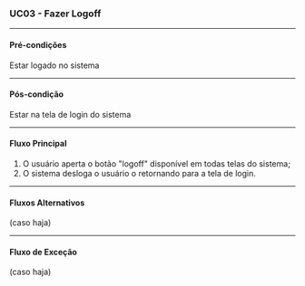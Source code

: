### UC03 - Fazer Logoff
---
#### Pré-condições
Estar logado no sistema

---
#### Pós-condição
Estar na tela de login do sistema

---
#### Fluxo Principal
1. O usuário aperta o botão "logoff" disponível em todas telas do sistema;
2. O sistema desloga o usuário o retornando para a tela de login.
---
#### Fluxos Alternativos
(caso haja)

---
#### Fluxo de Exceção
(caso haja)

